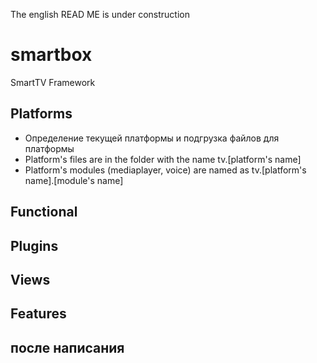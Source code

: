 The english READ ME is under construction

smartbox
========

SmartTV Framework

## Platforms

- Определение текущей платформы и подгрузка файлов для платформы
- Platform's files are in the folder with the name tv.[platform's name]
- Platform's modules (mediaplayer, voice) are named as tv.[platform's name].[module's name]


## Functional 


## Plugins



## Views



## Features



## после написания

